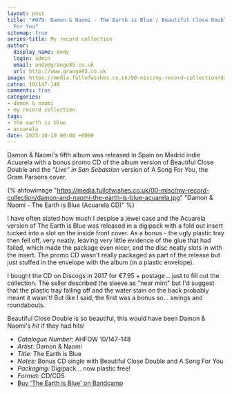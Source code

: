 ```yaml
---
layout: post
title: "#079: Damon & Naomi - The Earth is Blue / Beautiful Close Double / A Song
  For You"
sitemap: true
series-title: My record collection
author:
  display_name: Andy
  login: admin
  email: andy@grange85.co.uk
  url: http://www.grange85.co.uk
image: https://media.fullofwishes.co.uk/00-misc/my-record-collection/damon-and-naomi-the-earth-is-blue-acuarela.jpg
catno: 10/147-148
comments: true
categories:
- damon & naomi
- my record collection
tags:
- the earth is blue
- acuarela
date: 2023-10-19 00:00 +0000
---
```

Damon & Naomi's fifth album was released in Spain on Madrid indie Acuarela with a bonus promo CD of the album version of Beautiful Close Double and the _"Live" in San Sebastian_ version of A Song For You, the Gram Parsons cover.

{% ahfowimage "https://media.fullofwishes.co.uk/00-misc/my-record-collection/damon-and-naomi-the-earth-is-blue-acuarela.jpg" "Damon & Naomi - The Earth is Blue (Acuarela CD)" %}

I have often stated how much I despise a jewel case and the Acuarela version of The Earth is Blue was released in a digipack with a fold out insert tucked into a slot on the inside front cover. As a bonus - the ugly plastic tray then fell off, very neatly, leaving very little evidence of the glue that had failed, which made the package even nicer, and the disc neatly slots in with the insert. The promo CD wasn't really packaged as part of the release but just stuffed in the envelope with the album (in a plastic envelope).

<!--more-->

I bought the CD on Discogs in 2017 for &euro;7.95 + postage... just to fill out the collection. The seller described the sleeve as "near mint" but I'd suggest that the plastic tray falling off and the water stain on the back probably meant it wasn't! But like I said, the first was a bonus so... swings and roundabouts.

Beautiful Close Double is so beautiful, this would have been Damon & Naomi's _hit_ if they had hits!

 - *Catalogue Number:* AHFOW 10/147-148
 - *Artist:* Damon & Naomi
 - *Title:* The Earth is Blue
 - *Notes:* Bonus CD single with Beautiful Close Double and A Song For You
 - *Packaging:* Digipack... now plastic free!
 - *Format:* CD/CDS
 - [Buy 'The Earth is Blue' on Bandcamp](https://damonandnaomi.bandcamp.com/album/the-earth-is-blue)
